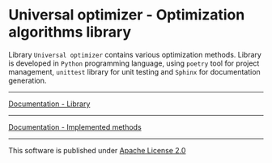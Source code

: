 # Universal optimizer - Optimization algorithms library

Library `Universal optimizer` contains various optimization methods. Library is developed in `Python` programming language, using `poetry` tool for project management, `unittest`  library for unit testing and `Sphinx` for documentation generation.

---

[Documentation - Library](http://poincare.matf.bg.ac.rs/~vladimir.filipovic/universal-optimizer/)

---

[Documentation - Implemented methods](http://poincare.matf.bg.ac.rs/~vladimir.filipovic/universal-optimizer/implemented_algorithms.html)

---
This software is published under [Apache License 2.0](LICENSE)